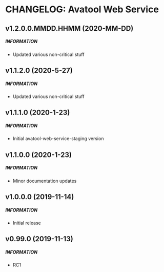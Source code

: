 ﻿# CHANGELOG: Avatool Web Service

## v1.2.0.0.MMDD.HHMM (2020-MM-DD)
##### INFORMATION
* Updated various non-critical stuff

## v1.1.2.0 (2020-5-27)
##### INFORMATION
* Updated various non-critical stuff

## v1.1.1.0 (2020-1-23)
##### INFORMATION
* Initial avatool-web-service-staging version

## v1.1.0.0 (2020-1-23)
##### INFORMATION
* Minor documentation updates

## v1.0.0.0 (2019-11-14)
##### INFORMATION
* Initial release

## v0.99.0 (2019-11-13)
##### INFORMATION
* RC1